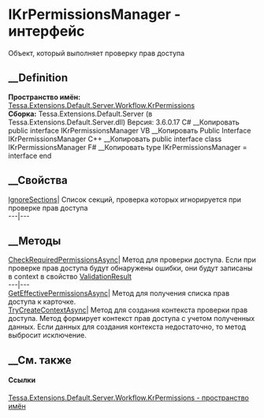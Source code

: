 # IKrPermissionsManager - интерфейс
Объект, который выполняет проверку прав доступа
## __Definition
 **Пространство имён:**
[Tessa.Extensions.Default.Server.Workflow.KrPermissions](N_Tessa_Extensions_Default_Server_Workflow_KrPermissions.htm)  
 **Сборка:** Tessa.Extensions.Default.Server (в
Tessa.Extensions.Default.Server.dll) Версия: 3.6.0.17
C# __Копировать
     public interface IKrPermissionsManager
VB __Копировать
     Public Interface IKrPermissionsManager
C++ __Копировать
     public interface class IKrPermissionsManager
F# __Копировать
     type IKrPermissionsManager = interface end
##  __Свойства
[IgnoreSections](P_Tessa_Extensions_Default_Server_Workflow_KrPermissions_IKrPermissionsManager_IgnoreSections.htm)|
Список секций, проверка которых игнорируется при проверке прав доступа  
---|---  
## __Методы
[CheckRequiredPermissionsAsync](M_Tessa_Extensions_Default_Server_Workflow_KrPermissions_IKrPermissionsManager_CheckRequiredPermissionsAsync.htm)|
Метод для проверки доступа. Если при проверке прав доступа будут обнаружены
ошибки, они будут записаны в context в свойство
[ValidationResult](P_Tessa_Extensions_Default_Server_Workflow_KrPermissions_IKrPermissionsManagerContext_ValidationResult.htm)  
---|---  
[GetEffectivePermissionsAsync](M_Tessa_Extensions_Default_Server_Workflow_KrPermissions_IKrPermissionsManager_GetEffectivePermissionsAsync.htm)|
Метод для получения списка прав доступа к карточке.  
[TryCreateContextAsync](M_Tessa_Extensions_Default_Server_Workflow_KrPermissions_IKrPermissionsManager_TryCreateContextAsync.htm)|
Метод для создания контекста проверки прав доступа. Метод формирует контекст
прав доступа с учетом полученных данных. Если данных для создания контекста
недостаточно, то метод выбросит исключение.  
## __См. также
#### Ссылки
[Tessa.Extensions.Default.Server.Workflow.KrPermissions - пространство
имён](N_Tessa_Extensions_Default_Server_Workflow_KrPermissions.htm)
